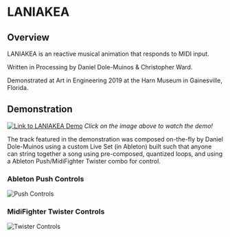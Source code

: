 # LANIAKEA
## Overview
LANIAKEA is an reactive musical animation that responds to MIDI input. 

Written in Processing by Daniel Dole-Muinos & Christopher Ward.

Demonstrated at Art in Engineering 2019 at the Harn Museum in Gainesville, Florida.

## Demonstration
[![Link to LANIAKEA Demo](https://user-images.githubusercontent.com/36556993/105453570-5ba9ef00-5c4e-11eb-8eba-a8a6b49361e6.png)](https://youtu.be/K0TuwLIpgKE)
*Click on the image above to watch the demo!*

The track featured in the demonstration was composed on-the-fly by Daniel Dole-Muinos using a custom Live Set (in Ableton) built such that anyone can string together a song using pre-composed, quantized loops, and using a Ableton Push/MidiFighter Twister combo for control.

### Ableton Push Controls
![Push Controls](https://user-images.githubusercontent.com/36556993/105554400-4af08c00-5cd5-11eb-9c4f-da51646475ef.png)
### MidiFighter Twister Controls
![Twister Controls](https://user-images.githubusercontent.com/36556993/105554402-4b892280-5cd5-11eb-891c-c65a3b583940.png)
